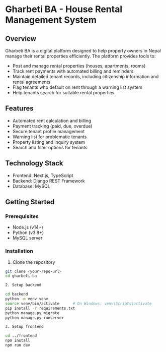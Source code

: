 # Gharbeti BA - House Rental Management System

## Overview

Gharbeti BA is a digital platform designed to help property owners in Nepal manage their rental properties efficiently. The platform provides tools to:

- Post and manage rental properties (houses, apartments, rooms)
- Track rent payments with automated billing and reminders
- Maintain detailed tenant records, including citizenship information and rental agreements
- Flag tenants who default on rent through a warning list system
- Help tenants search for suitable rental properties

## Features

- Automated rent calculation and billing
- Payment tracking (paid, due, overdue)
- Secure tenant profile management
- Warning list for problematic tenants
- Property listing and inquiry system
- Search and filter options for tenants

## Technology Stack

- Frontend: Next.js, TypeScript
- Backend: Django REST Framework
- Database: MySQL

## Getting Started

### Prerequisites

- Node.js (v14+)
- Python (v3.8+)
- MySQL server

### Installation

1. Clone the repository

```bash
git clone <your-repo-url>
cd gharbeti-ba

2. Setup backend

cd backend
python -m venv venv
source venv/bin/activate      # On Windows: venv\Scripts\activate
pip install -r requirements.txt
python manage.py migrate
python manage.py runserver

3. Setup frontend

cd ../frontend
npm install
npm run dev

